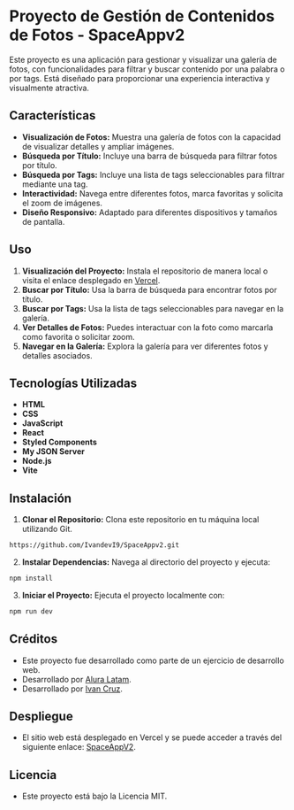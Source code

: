 # Proyecto de Gestión de Contenidos de Fotos - SpaceAppv2

Este proyecto es una aplicación para gestionar y visualizar una galería de fotos, con funcionalidades para filtrar y buscar contenido por una palabra o por tags. Está diseñado para proporcionar una experiencia interactiva y visualmente atractiva.

## Características

- **Visualización de Fotos:** Muestra una galería de fotos con la capacidad de visualizar detalles y ampliar imágenes.
- **Búsqueda por Título:** Incluye una barra de búsqueda para filtrar fotos por título.
- **Búsqueda por Tags:** Incluye una lista de tags seleccionables para filtrar mediante una tag.
- **Interactividad:** Navega entre diferentes fotos, marca favoritas y solicita el zoom de imágenes.
- **Diseño Responsivo:** Adaptado para diferentes dispositivos y tamaños de pantalla.

## Uso

1. **Visualización del Proyecto:** Instala el repositorio de manera local o visita el enlace desplegado en [Vercel](https://space-appv2.vercel.app/).
2. **Buscar por Título:** Usa la barra de búsqueda para encontrar fotos por título.
3. **Buscar por Tags:** Usa la lista de tags seleccionables para navegar en la galería.
4. **Ver Detalles de Fotos:** Puedes interactuar con la foto como marcarla como favorita o solicitar zoom.
5. **Navegar en la Galería:** Explora la galería para ver diferentes fotos y detalles asociados.

## Tecnologías Utilizadas

- **HTML**
- **CSS**
- **JavaScript**
- **React**
- **Styled Components**
- **My JSON Server**
- **Node.js**
- **Vite**

## Instalación

1. **Clonar el Repositorio:** Clona este repositorio en tu máquina local utilizando Git.

```bash
https://github.com/IvandevI9/SpaceAppv2.git
```
2. **Instalar Dependencias:** Navega al directorio del proyecto y ejecuta:

```bash
npm install
```

3. **Iniciar el Proyecto:** Ejecuta el proyecto localmente con:

```bash
npm run dev
```

## Créditos
- Este proyecto fue desarrollado como parte de un ejercicio de desarrollo web.
- Desarrollado por [Alura Latam](https://www.linkedin.com/company/alura-latam/).
- Desarrollado por [Ivan Cruz](https://www.linkedin.com/in/ivan-cruz-1906mx/).

## Despliegue

- El sitio web está desplegado en Vercel y se puede acceder a través del siguiente enlace: [SpaceAppV2](https://space-appv2.vercel.app/).

## Licencia
- Este proyecto está bajo la Licencia MIT.

